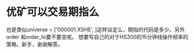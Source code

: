 # 优矿可以交易期指么

也是类似universe = ['000001.XSHE', ]这样设定么，期指的代码是多少。另外order 和order_to要不要变呢。
想要写自己的对于HS300的15分钟线操作频率的策略。新手，谢谢解答。